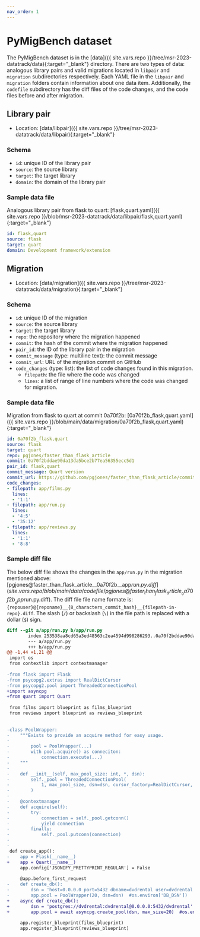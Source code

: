 ```yaml
---
nav_order: 1
---
```

# PyMigBench dataset
The PyMigBench dataset is in the [data]({{ site.vars.repo }}/tree/msr-2023-datatrack/data){:target="_blank"} directory.
There are two types of data: analogous library pairs and valid migrations located in `libpair` and `migration` subdirectories respectively.
Each YAML file in the `libpair` and `migration` folders contain information about one data item.
Additionally, the `codefile` subdirectory has the diff files of the code changes, and the code files before and after migration.

## Library pair
* Location: [data/libpair]({{ site.vars.repo }}/tree/msr-2023-datatrack/data/libpair){:target="_blank"}


### Schema
- `id`: unique ID of the library pair
- `source`: the source library
- `target`: the target library
- `domain`: the domain of the library pair

### Sample data file
Analogous library pair from flask to quart: [flask,quart.yaml]({{ site.vars.repo }}/blob/msr-2023-datatrack/data/libpair/flask,quart.yaml){:target="_blank"}
```yaml
id: flask,quart
source: flask
target: quart
domain: Development framework/extension
```

## Migration
* Location: [data/migration]({{ site.vars.repo }}/tree/msr-2023-datatrack/data/migration){:target="_blank"}

### Schema
- `id`: unique ID of the migration
- `source`: the source library
- `target`: the target library
- `repo`: the repository where the migration happened
- `commit`: the hash of the commit where the migration happened
- `pair_id`: the ID of the library pair in the migration
- `commit_message` (type: multiline text): the commit message
- `commit_url`: URL of the migration commit on GitHub
- `code_changes` (type: list): the list of code changes found in this migration.
  - `filepath`: the file where the code was changed
  - `lines`: a list of range of line numbers where the code was changed for migration.

### Sample data file
Migration from flask to quart at commit 0a70f2b: [0a70f2b_flask,quart.yaml]({{ site.vars.repo }}/blob/main/data/migration/0a70f2b_flask,quart.yaml){:target="_blank"}
```yaml
id: 0a70f2b_flask,quart
source: flask
target: quart
repo: pgjones/faster_than_flask_article
commit: 0a70f2bddae90da13da5bce2b77ea56355ecc5d1
pair_id: flask,quart
commit_message: Quart version
commit_url: https://github.com/pgjones/faster_than_flask_article/commit/0a70f2bd
code_changes:
- filepath: app/films.py
  lines:
  - '1:1'
- filepath: app/run.py
  lines:
  - '4:5'
  - '35:12'
- filepath: app/reviews.py
  lines:
  - '1:1'
  - '8:8'

```

### Sample diff file
The below diff file shows the changes in the `app/run.py` in the migration mentioned above: [pgjones@faster_than_flask_article__0a70f2b__app$run.py.diff]({{ site.vars.repo }}/blob/main/data/codefile/pgjones@faster_than_flask_article__0a70f2b__app$run.py.diff).
The diff file file name formate is: `{repouser}@{reponame}__{8_characters_commit_hash}__{filepath-in-repo}.diff`.
The slash (`/`) or backslash (`\`) in the file path is replaced with a dollar (`$`) sign.
 
```diff
diff --git a/app/run.py b/app/run.py
        index 253538aa8cd65a3ed48563c2ea4594d998286293..0a70f2bddae90da13da5bce2b77ea56355ecc5d1 100644
        --- a/app/run.py
        +++ b/app/run.py
@@ -1,44 +1,21 @@
 import os
 from contextlib import contextmanager
 
-from flask import Flask
-from psycopg2.extras import RealDictCursor
-from psycopg2.pool import ThreadedConnectionPool
+import asyncpg
+from quart import Quart
 
 from films import blueprint as films_blueprint
 from reviews import blueprint as reviews_blueprint
 
 
-class PoolWrapper:
-    """Exists to provide an acquire method for easy usage.
-
-        pool = PoolWrapper(...)
-        with pool.acquire() as conneciton:
-            connection.execute(...)
-    """
-
-    def __init__(self, max_pool_size: int, *, dsn):
-        self._pool = ThreadedConnectionPool(
-            1, max_pool_size, dsn=dsn, cursor_factory=RealDictCursor,
-        )
-
-    @contextmanager
-    def acquire(self):
-        try:
-            connection = self._pool.getconn()
-            yield connection
-        finally:
-            self._pool.putconn(connection)
-
-
 def create_app():
-    app = Flask(__name__)
+    app = Quart(__name__)
     app.config['JSONIFY_PRETTYPRINT_REGULAR'] = False
 
     @app.before_first_request
-    def create_db():
-        dsn = 'host=0.0.0.0 port=5432 dbname=dvdrental user=dvdrental password=dvdrental'
-        app.pool = PoolWrapper(20, dsn=dsn)  #os.environ['DB_DSN'])
+    async def create_db():
+        dsn = 'postgres://dvdrental:dvdrental@0.0.0.0:5432/dvdrental'
+        app.pool = await asyncpg.create_pool(dsn, max_size=20)  #os.environ['DB_DSN'])
 
     app.register_blueprint(films_blueprint)
     app.register_blueprint(reviews_blueprint)
```
